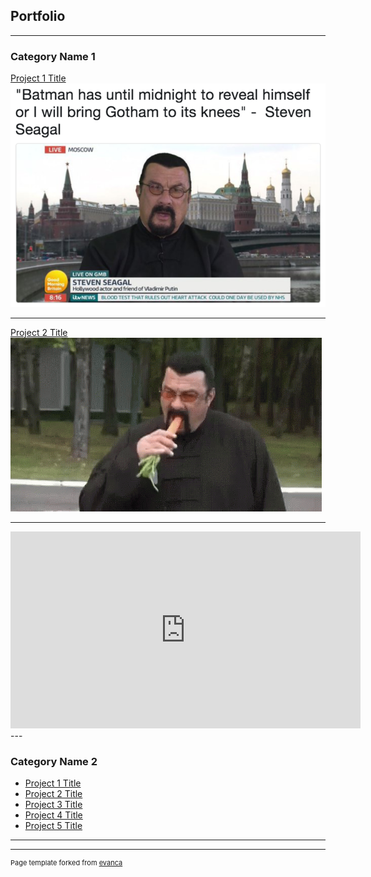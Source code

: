 ## Portfolio

---

### Category Name 1 

[Project 1 Title](/sample_page)
<img src="/images/140.png?=raw"/>

---
[Project 2 Title](/pdf/sample_presentation.pdf)
<img src="/images/seagal-steven-seagal.gif"/>

---
<iframe width="560" height="315" src="https://www.youtube.com/embed/Cllle4Kyqoo" title="YouTube video player" frameborder="0" allow="accelerometer; autoplay; clipboard-write; encrypted-media; gyroscope; picture-in-picture" allowfullscreen></iframe>
---

### Category Name 2

- [Project 1 Title](http://example.com/)
- [Project 2 Title](http://example.com/)
- [Project 3 Title](http://example.com/)
- [Project 4 Title](http://example.com/)
- [Project 5 Title](http://example.com/)

---




---
<p style="font-size:11px">Page template forked from <a href="https://github.com/evanca/quick-portfolio">evanca</a></p>
<!-- Remove above link if you don't want to attibute -->
